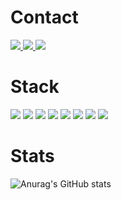 # Contact
<a href="https://velog.io/@peachy" target="_blank">
  <img src="https://img.shields.io/badge/velog-20C997?style=flat-square&logo=Velog&logoColor=white&link=https://velog.io/@peachy"/>
</a>
<a href="https://blog.naver.com/pyhoo78" target="_blank">
  <img src="https://img.shields.io/badge/NAVER-03C75A?style=flat-square&logo=Naver&logoColor=white&link=https://blog.naver.com/pyhoo78"/>
</a>
<a href="mailto:pyhoo78@gmail.com" target="_blank">
  <img src="https://img.shields.io/badge/pyhoo78@gmail.com-EA4335?style=flat-square&logo=Gmail&logoColor=white&link=pyhoo78@gmail.com"/>
</a>

# Stack
<img src="https://img.shields.io/badge/HTML5-E34F26?style=flat-square&logo=HTML5&logoColor=white"/> <img src="https://img.shields.io/badge/CSS/CSS3-1572B6?style=flat-square&logo=css3&logoColor=white"/> <img src="https://img.shields.io/badge/Javascript-F7DF1E?style=flat-square&logo=javascript&logoColor=black"/> <img src="https://img.shields.io/badge/jQuery-0769AD?style=flat-square&logo=jQuery&logoColor=white"/> <img src="https://img.shields.io/badge/Java-007396?style=flat-square&logo=Java&logoColor=white"/> <img src="https://img.shields.io/badge/gulp-CF4647?style=flat-square&logo=gulp&logoColor=white"/> <img src="https://img.shields.io/badge/MySQL-4479A1?style=flat-square&logo=MySQL&logoColor=white"/> <img src="https://img.shields.io/badge/PostgreSQL-4169E1?style=flat-square&logo=PostgreSQL&logoColor=white"/>

# Stats
![Anurag's GitHub stats](https://github-readme-stats.vercel.app/api?username=peachhhhyyyy&show_icons=true&theme=default)
